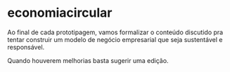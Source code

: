 # economiacircular

Ao final de cada prototipagem, vamos formalizar o conteúdo discutido pra tentar construir um modelo de negócio empresarial
que seja sustentável e responsável.

Quando houverem melhorias basta sugerir uma edição.
